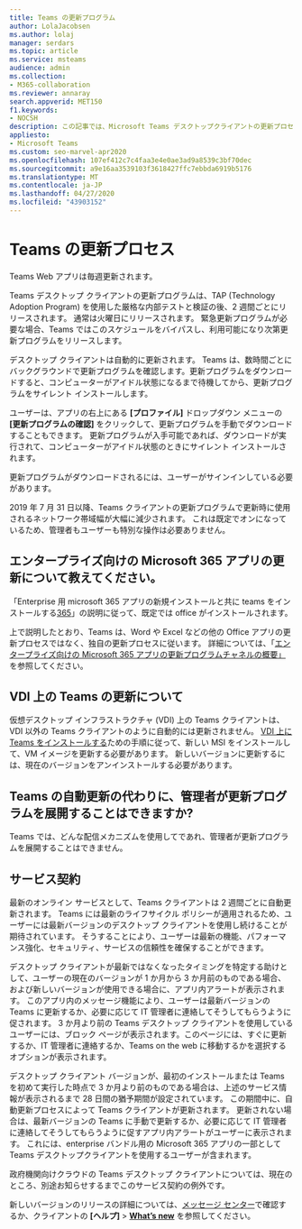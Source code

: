 ```yaml
---
title: Teams の更新プログラム
author: LolaJacobsen
ms.author: lolaj
manager: serdars
ms.topic: article
ms.service: msteams
audience: admin
ms.collection:
- M365-collaboration
ms.reviewer: annaray
search.appverid: MET150
f1.keywords:
- NOCSH
description: この記事では、Microsoft Teams デスクトップクライアントの更新プロセスについて説明します。
appliesto:
- Microsoft Teams
ms.custom: seo-marvel-apr2020
ms.openlocfilehash: 107ef412c7c4faa3e4e0ae3ad9a8539c3bf70dec
ms.sourcegitcommit: a9e16aa3539103f3618427ffc7ebbda6919b5176
ms.translationtype: MT
ms.contentlocale: ja-JP
ms.lasthandoff: 04/27/2020
ms.locfileid: "43903152"
---
```

# <a name="teams-update-process"></a>Teams の更新プロセス

Teams Web アプリは毎週更新されます。

Teams デスクトップ クライアントの更新プログラムは、TAP (Technology Adoption Program) を使用した厳格な内部テストと検証の後、2 週間ごとにリリースされます。 通常は火曜日にリリースされます。 緊急更新プログラムが必要な場合、Teams ではこのスケジュールをバイパスし、利用可能になり次第更新プログラムをリリースします。

デスクトップ クライアントは自動的に更新されます。 Teams は、数時間ごとにバックグラウンドで更新プログラムを確認します。更新プログラムをダウンロードすると、コンピューターがアイドル状態になるまで待機してから、更新プログラムをサイレント インストールします。

ユーザーは、アプリの右上にある **[プロファイル]** ドロップダウン メニューの **[更新プログラムの確認]** をクリックして、更新プログラムを手動でダウンロードすることもできます。 更新プログラムが入手可能であれば、ダウンロードが実行されて、コンピューターがアイドル状態のときにサイレント インストールされます。

更新プログラムがダウンロードされるには、ユーザーがサインインしている必要があります。 

2019 年 7 月 31 日以降、Teams クライアントの更新プログラムで更新時に使用されるネットワーク帯域幅が大幅に減少されます。 これは既定でオンになっているため、管理者もユーザーも特別な操作は必要ありません。

## <a name="what-about-updates-to-microsoft-365-apps-for-enterprise"></a>エンタープライズ向けの Microsoft 365 アプリの更新について教えてください。

「Enterprise 用 microsoft 365 アプリの新規インストールと共に teams をインストールする[365](https://docs.microsoft.com/DeployOffice/teams-install)」の説明に従って、既定では office がインストールされます。 

上で説明したとおり、Teams は、Word や Excel などの他の Office アプリの更新プロセスではなく、独自の更新プロセスに従います。 詳細については、「[エンタープライズ向けの Microsoft 365 アプリの更新プログラムチャネルの概要」](https://docs.microsoft.com/DeployOffice/overview-of-update-channels-for-office-365-proplus)を参照してください。

## <a name="what-about-updates-to-teams-on-vdi"></a>VDI 上の Teams の更新について

仮想デスクトップ インフラストラクチャ (VDI) 上の Teams クライアントは、VDI 以外の Teams クライアントのように自動的には更新されません。 [VDI 上に Teams をインストールする](https://docs.microsoft.com/microsoftteams/teams-for-vdi#install-teams-on-vdi)ための手順に従って、新しい MSI をインストールして、VM イメージを更新する必要があります。 新しいバージョンに更新するには、現在のバージョンをアンインストールする必要があります。

## <a name="can-admins-deploy-updates-instead-of-teams-auto-updating"></a>Teams の自動更新の代わりに、管理者が更新プログラムを展開することはできますか?

Teams では、どんな配信メカニズムを使用してであれ、管理者が更新プログラムを展開することはできません。

## <a name="servicing-agreement"></a>サービス契約

最新のオンライン サービスとして、Teams クライアントは 2 週間ごとに自動更新されます。 Teams には最新のライフサイクル ポリシーが適用されるため、ユーザーには最新バージョンのデスクトップ クライアントを使用し続けることが期待されています。 そうすることにより、ユーザーは最新の機能、パフォーマンス強化、セキュリティ、サービスの信頼性を確保することができます。

デスクトップ クライアントが最新ではなくなったタイミングを特定する助けとして、ユーザーの現在のバージョンが 1 か月から 3 か月前のものである場合、および新しいバージョンが使用できる場合に、アプリ内アラートが表示されます。 このアプリ内のメッセージ機能により、ユーザーは最新バージョンの Teams に更新するか、必要に応じて IT 管理者に連絡してそうしてもらうように促されます。 3 か月より前の Teams デスクトップ クライアントを使用しているユーザーには、ブロック ページが表示されます。このページには、すぐに更新するか、IT 管理者に連絡するか、Teams on the web に移動するかを選択するオプションが表示されます。

デスクトップ クライアント バージョンが、最初のインストールまたは Teams を初めて実行した時点で 3 か月より前のものである場合は、上述のサービス情報が表示されるまで 28 日間の猶予期間が設定されています。 この期間中に、自動更新プロセスによって Teams クライアントが更新されます。 更新されない場合は、最新バージョンの Teams に手動で更新するか、必要に応じて IT 管理者に連絡してそうしてもらうように促すアプリ内アラートがユーザーに表示されます。 これには、enterprise バンドル用の Microsoft 365 アプリの一部として Teams デスクトップクライアントを使用するユーザーが含まれます。

政府機関向けクラウドの Teams デスクトップ クライアントについては、現在のところ、別途お知らせするまでこのサービス契約の例外です。

新しいバージョンのリリースの詳細については、[メッセージ センター](https://admin.microsoft.com/AdminPortal/Home#/MessageCenter)で確認するか、クライアントの **[ヘルプ]** > **[What’s new](新機能)** を参照してください。
